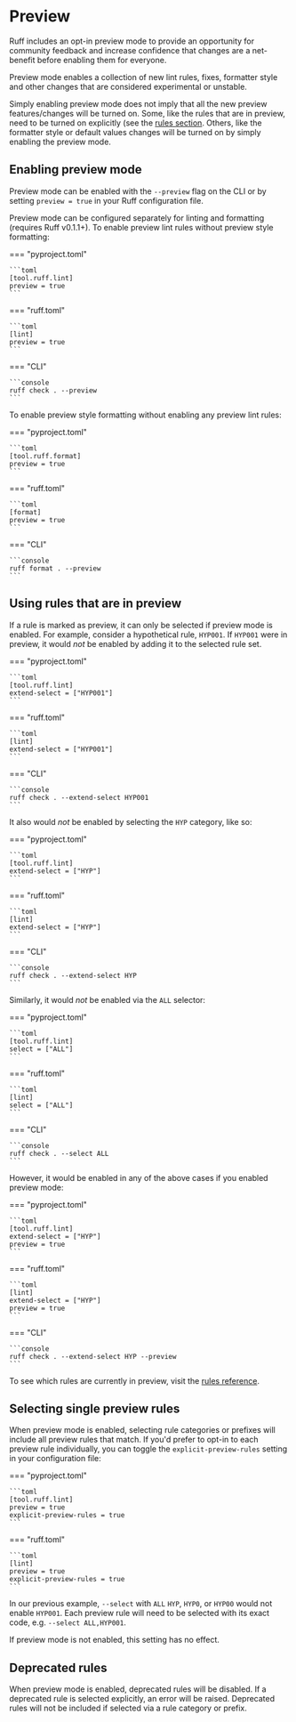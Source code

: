 # Preview

Ruff includes an opt-in preview mode to provide an opportunity for community feedback and increase confidence that
changes are a net-benefit before enabling them for everyone.

Preview mode enables a collection of new lint rules, fixes, formatter style and other changes that are considered experimental or unstable.

Simply enabling preview mode does not imply that all the new preview features/changes will be turned on. Some, like the rules that are in preview, need to be turned on explicitly (see the [rules section](#using-rules-that-are-in-preview). Others, like the formatter style or default values changes will be turned on by simply enabling the preview mode.

## Enabling preview mode

Preview mode can be enabled with the `--preview` flag on the CLI or by setting `preview = true` in your Ruff
configuration file.

Preview mode can be configured separately for linting and formatting (requires Ruff v0.1.1+). To enable preview lint rules without preview style formatting:

=== "pyproject.toml"

    ```toml
    [tool.ruff.lint]
    preview = true
    ```

=== "ruff.toml"

    ```toml
    [lint]
    preview = true
    ```

=== "CLI"

    ```console
    ruff check . --preview
    ```


To enable preview style formatting without enabling any preview lint rules:

=== "pyproject.toml"

    ```toml
    [tool.ruff.format]
    preview = true
    ```

=== "ruff.toml"

    ```toml
    [format]
    preview = true
    ```

=== "CLI"

    ```console
    ruff format . --preview
    ```

## Using rules that are in preview

If a rule is marked as preview, it can only be selected if preview mode is enabled. For example, consider a
hypothetical rule, `HYP001`. If `HYP001` were in preview, it would _not_ be enabled by adding it to the selected rule set.

=== "pyproject.toml"

    ```toml
    [tool.ruff.lint]
    extend-select = ["HYP001"]
    ```

=== "ruff.toml"

    ```toml
    [lint]
    extend-select = ["HYP001"]
    ```

=== "CLI"

    ```console
    ruff check . --extend-select HYP001
    ```


It also would _not_ be enabled by selecting the `HYP` category, like so:

=== "pyproject.toml"

    ```toml
    [tool.ruff.lint]
    extend-select = ["HYP"]
    ```

=== "ruff.toml"

    ```toml
    [lint]
    extend-select = ["HYP"]
    ```

=== "CLI"

    ```console
    ruff check . --extend-select HYP
    ```


Similarly, it would _not_ be enabled via the `ALL` selector:

=== "pyproject.toml"

    ```toml
    [tool.ruff.lint]
    select = ["ALL"]
    ```

=== "ruff.toml"

    ```toml
    [lint]
    select = ["ALL"]
    ```

=== "CLI"

    ```console
    ruff check . --select ALL
    ```

However, it would be enabled in any of the above cases if you enabled preview mode:

=== "pyproject.toml"

    ```toml
    [tool.ruff.lint]
    extend-select = ["HYP"]
    preview = true
    ```

=== "ruff.toml"

    ```toml
    [lint]
    extend-select = ["HYP"]
    preview = true
    ```

=== "CLI"

    ```console
    ruff check . --extend-select HYP --preview
    ```

To see which rules are currently in preview, visit the [rules reference](rules.md).

## Selecting single preview rules

When preview mode is enabled, selecting rule categories or prefixes will include all preview rules that match.
If you'd prefer to opt-in to each preview rule individually, you can toggle the `explicit-preview-rules`
setting in your configuration file:

=== "pyproject.toml"

    ```toml
    [tool.ruff.lint]
    preview = true
    explicit-preview-rules = true
    ```

=== "ruff.toml"

    ```toml
    [lint]
    preview = true
    explicit-preview-rules = true
    ```

In our previous example, `--select` with `ALL` `HYP`, `HYP0`, or `HYP00` would not enable `HYP001`. Each preview
rule will need to be selected with its exact code, e.g. `--select ALL,HYP001`.

If preview mode is not enabled, this setting has no effect.

## Deprecated rules

When preview mode is enabled, deprecated rules will be disabled. If a deprecated rule is selected explicitly, an
error will be raised. Deprecated rules will not be included if selected via a rule category or prefix.
